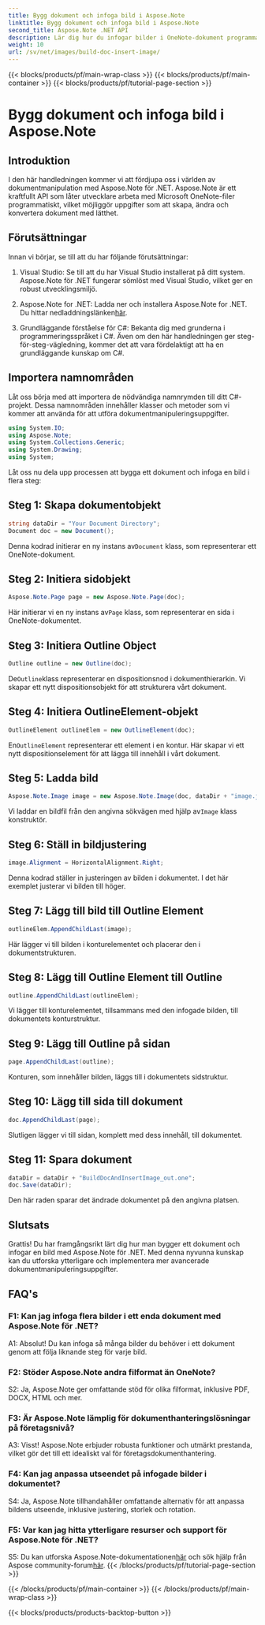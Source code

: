 ```yaml
---
title: Bygg dokument och infoga bild i Aspose.Note
linktitle: Bygg dokument och infoga bild i Aspose.Note
second_title: Aspose.Note .NET API
description: Lär dig hur du infogar bilder i OneNote-dokument programmatiskt med Aspose.Note för .NET. Enkla steg för sömlös dokumenthantering.
weight: 10
url: /sv/net/images/build-doc-insert-image/
---
```


{{< blocks/products/pf/main-wrap-class >}}
{{< blocks/products/pf/main-container >}}
{{< blocks/products/pf/tutorial-page-section >}}

# Bygg dokument och infoga bild i Aspose.Note

## Introduktion

I den här handledningen kommer vi att fördjupa oss i världen av dokumentmanipulation med Aspose.Note för .NET. Aspose.Note är ett kraftfullt API som låter utvecklare arbeta med Microsoft OneNote-filer programmatiskt, vilket möjliggör uppgifter som att skapa, ändra och konvertera dokument med lätthet. 

## Förutsättningar

Innan vi börjar, se till att du har följande förutsättningar:

1. Visual Studio: Se till att du har Visual Studio installerat på ditt system. Aspose.Note för .NET fungerar sömlöst med Visual Studio, vilket ger en robust utvecklingsmiljö.

2.  Aspose.Note for .NET: Ladda ner och installera Aspose.Note for .NET. Du hittar nedladdningslänken[här](https://releases.aspose.com/note/net/).

3. Grundläggande förståelse för C#: Bekanta dig med grunderna i programmeringsspråket i C#. Även om den här handledningen ger steg-för-steg-vägledning, kommer det att vara fördelaktigt att ha en grundläggande kunskap om C#.

## Importera namnområden

Låt oss börja med att importera de nödvändiga namnrymden till ditt C#-projekt. Dessa namnområden innehåller klasser och metoder som vi kommer att använda för att utföra dokumentmanipuleringsuppgifter.

```csharp
using System.IO;
using Aspose.Note;
using System.Collections.Generic;
using System.Drawing;
using System;
```

Låt oss nu dela upp processen att bygga ett dokument och infoga en bild i flera steg:

## Steg 1: Skapa dokumentobjekt

```csharp
string dataDir = "Your Document Directory";
Document doc = new Document();
```

 Denna kodrad initierar en ny instans av`Document` klass, som representerar ett OneNote-dokument.

## Steg 2: Initiera sidobjekt

```csharp
Aspose.Note.Page page = new Aspose.Note.Page(doc);
```

 Här initierar vi en ny instans av`Page` klass, som representerar en sida i OneNote-dokumentet.

## Steg 3: Initiera Outline Object

```csharp
Outline outline = new Outline(doc);
```

 De`Outline`klass representerar en dispositionsnod i dokumenthierarkin. Vi skapar ett nytt dispositionsobjekt för att strukturera vårt dokument.

## Steg 4: Initiera OutlineElement-objekt

```csharp
OutlineElement outlineElem = new OutlineElement(doc);
```

 En`OutlineElement` representerar ett element i en kontur. Här skapar vi ett nytt dispositionselement för att lägga till innehåll i vårt dokument.

## Steg 5: Ladda bild

```csharp
Aspose.Note.Image image = new Aspose.Note.Image(doc, dataDir + "image.jpg");
```

 Vi laddar en bildfil från den angivna sökvägen med hjälp av`Image` klass konstruktör.

## Steg 6: Ställ in bildjustering

```csharp
image.Alignment = HorizontalAlignment.Right;
```

Denna kodrad ställer in justeringen av bilden i dokumentet. I det här exemplet justerar vi bilden till höger.

## Steg 7: Lägg till bild till Outline Element

```csharp
outlineElem.AppendChildLast(image);
```

Här lägger vi till bilden i konturelementet och placerar den i dokumentstrukturen.

## Steg 8: Lägg till Outline Element till Outline

```csharp
outline.AppendChildLast(outlineElem);
```

Vi lägger till konturelementet, tillsammans med den infogade bilden, till dokumentets konturstruktur.

## Steg 9: Lägg till Outline på sidan

```csharp
page.AppendChildLast(outline);
```

Konturen, som innehåller bilden, läggs till i dokumentets sidstruktur.

## Steg 10: Lägg till sida till dokument

```csharp
doc.AppendChildLast(page);
```

Slutligen lägger vi till sidan, komplett med dess innehåll, till dokumentet.

## Steg 11: Spara dokument

```csharp
dataDir = dataDir + "BuildDocAndInsertImage_out.one";
doc.Save(dataDir);
```

Den här raden sparar det ändrade dokumentet på den angivna platsen.

## Slutsats

Grattis! Du har framgångsrikt lärt dig hur man bygger ett dokument och infogar en bild med Aspose.Note för .NET. Med denna nyvunna kunskap kan du utforska ytterligare och implementera mer avancerade dokumentmanipuleringsuppgifter.

## FAQ's

### F1: Kan jag infoga flera bilder i ett enda dokument med Aspose.Note för .NET?

A1: Absolut! Du kan infoga så många bilder du behöver i ett dokument genom att följa liknande steg för varje bild.

### F2: Stöder Aspose.Note andra filformat än OneNote?

S2: Ja, Aspose.Note ger omfattande stöd för olika filformat, inklusive PDF, DOCX, HTML och mer.

### F3: Är Aspose.Note lämplig för dokumenthanteringslösningar på företagsnivå?

A3: Visst! Aspose.Note erbjuder robusta funktioner och utmärkt prestanda, vilket gör det till ett idealiskt val för företagsdokumenthantering.

### F4: Kan jag anpassa utseendet på infogade bilder i dokumentet?

S4: Ja, Aspose.Note tillhandahåller omfattande alternativ för att anpassa bildens utseende, inklusive justering, storlek och rotation.

### F5: Var kan jag hitta ytterligare resurser och support för Aspose.Note för .NET?

 S5: Du kan utforska Aspose.Note-dokumentationen[här](https://reference.aspose.com/note/net/) och sök hjälp från Aspose community-forum[här](https://forum.aspose.com/c/note/28).
{{< /blocks/products/pf/tutorial-page-section >}}

{{< /blocks/products/pf/main-container >}}
{{< /blocks/products/pf/main-wrap-class >}}

{{< blocks/products/products-backtop-button >}}

